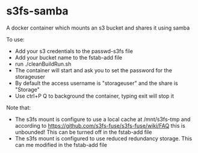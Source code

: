 # s3fs-samba
A docker container which mounts an s3 bucket and shares it using samba

To use:

* Add your s3 credentials to the passwd-s3fs file
* Add your bucket name to the fstab-add file
* run ./cleanBuildRun.sh
* The container will start and ask you to set the password for the storageuser
* By default the access username is "storageuser" and the share is "Storage"
* Use ctrl+P Q to background the container, typing exit will stop it

Note that:

* The s3fs mount is configure to use a local cache at /mnt/s3fs-tmp and according to https://github.com/s3fs-fuse/s3fs-fuse/wiki/FAQ this is unbounded!  This can be turned off in the fstab-add file
* The s3fs mount is configured to use reduced redundancy storage. This can me modified in the fstab-add file
